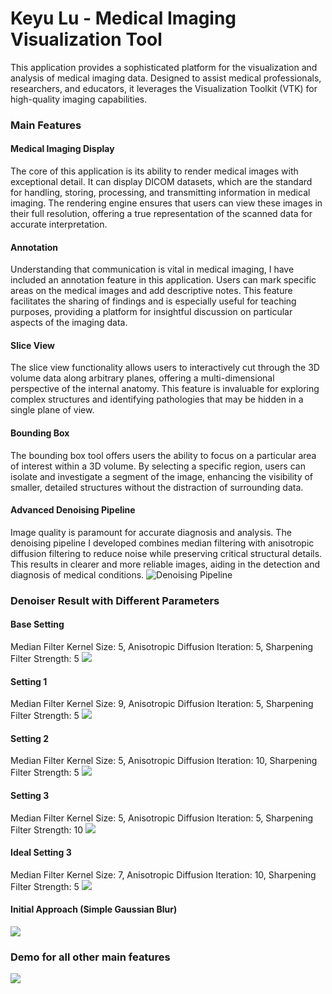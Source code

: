   # Keyu Lu - Medical Imaging Visualization Tool
  
  This application provides a sophisticated platform for the visualization and analysis of medical imaging data. Designed to assist medical professionals, researchers, and educators, it leverages the Visualization Toolkit (VTK) for high-quality imaging capabilities.
  ### Main Features
  
  #### Medical Imaging Display

  The core of this application is its ability to render medical images with exceptional detail. It can display DICOM datasets, which are the standard for handling, storing, processing, and transmitting information in medical imaging. The rendering engine ensures that users can view these images in their full resolution, offering a true representation of the scanned data for accurate interpretation.
  
  #### Annotation
  
  Understanding that communication is vital in medical imaging, I have included an annotation feature in this application. Users can mark specific areas on the medical images and add descriptive notes. This feature facilitates the sharing of findings and is especially useful for teaching purposes, providing a platform for insightful discussion on particular aspects of the imaging data.
  
  #### Slice View
  
  The slice view functionality allows users to interactively cut through the 3D volume data along arbitrary planes, offering a multi-dimensional perspective of the internal anatomy. This feature is invaluable for exploring complex structures and identifying pathologies that may be hidden in a single plane of view.
  
  #### Bounding Box
  The bounding box tool offers users the ability to focus on a particular area of interest within a 3D volume. By selecting a specific region, users can isolate and investigate a segment of the image, enhancing the visibility of smaller, detailed structures without the distraction of surrounding data.
  
  #### Advanced Denoising Pipeline
  Image quality is paramount for accurate diagnosis and analysis. The denoising pipeline I developed combines median filtering with anisotropic diffusion filtering to reduce noise while preserving critical structural details. This results in clearer and more reliable images, aiding in the detection and diagnosis of medical conditions.
  ![Denoising Pipeline](https://github.com/uluyek/senior-capstone-project/blob/main/image/Denoising%20Pipeline.jpg)

  ### Denoiser Result with Different Parameters
  #### Base Setting
  Median Filter Kernel Size: 5, Anisotropic Diffusion Iteration: 5, Sharpening Filter Strength: 5
  ![](https://github.com/uluyek/senior-capstone-project/blob/main/image/555%20proof.jpg)

  #### Setting 1
  Median Filter Kernel Size: 9, Anisotropic Diffusion Iteration: 5, Sharpening Filter Strength: 5
  ![](https://github.com/uluyek/senior-capstone-project/blob/main/image/9%205%205%20demo.jpg)

  #### Setting 2
  Median Filter Kernel Size: 5, Anisotropic Diffusion Iteration: 10, Sharpening Filter Strength: 5
  ![](https://github.com/uluyek/senior-capstone-project/blob/main/image/5%2010%205%20proof%20with%208%20and%200.8.jpg)

  #### Setting 3
  Median Filter Kernel Size: 5, Anisotropic Diffusion Iteration: 5, Sharpening Filter Strength: 10
  ![](https://github.com/uluyek/senior-capstone-project/blob/main/image/55%2010%20demo.jpg)

  #### Ideal Setting 3
  Median Filter Kernel Size: 7, Anisotropic Diffusion Iteration: 10, Sharpening Filter Strength: 5
  ![](https://github.com/uluyek/senior-capstone-project/blob/main/image/ideal%20view.jpg)
  
  #### Initial Approach (Simple Gaussian Blur)
  ![](https://github.com/uluyek/senior-capstone-project/blob/main/image/simple%20guassian%20blur.jpg)


  ### Demo for all other main features
  
  ![](https://github.com/uluyek/senior-capstone-project/blob/main/Other%20Features.gif)
